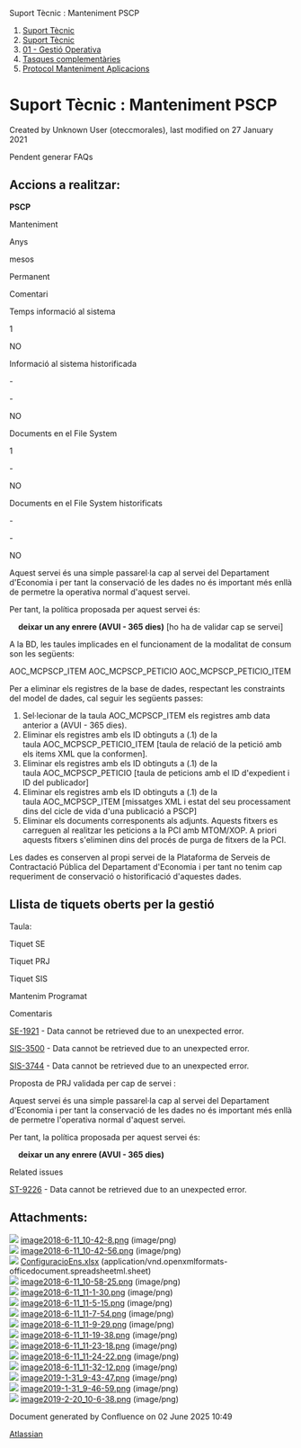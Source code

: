 Suport Tècnic : Manteniment PSCP  

1.  [Suport Tècnic](index.md)
2.  [Suport Tècnic](13893782.md)
3.  [01 - Gestió Operativa](26313391.md)
4.  [Tasques complementàries](26313409.md)
5.  [Protocol Manteniment Aplicacions](Protocol-Manteniment-Aplicacions_39911467.md)

Suport Tècnic : Manteniment PSCP
================================

Created by Unknown User (oteccmorales), last modified on 27 January 2021

Pendent generar FAQs

Accions a realitzar:
--------------------

**PSCP**

Manteniment

Anys

mesos

Permanent

Comentari

Temps informació al sistema

1

  

NO

  

Informació al sistema historificada

\-

\-

NO

  

Documents en el File System

1

\-

NO

  

Documents en el File System historificats

\-

\-

NO

  

Aquest servei és una simple passarel·la cap al servei del Departament d'Economia i per tant la conservació de les dades no és important més enllà de permetre la operativa normal d'aquest servei.

Per tant, la política proposada per aquest servei és:

    **deixar un any enrere (AVUI - 365 dies)** \[ho ha de validar cap se servei\]

A la BD, les taules implicades en el funcionament de la modalitat de consum son les següents:

AOC\_MCPSCP\_ITEM
AOC\_MCPSCP\_PETICIO
AOC\_MCPSCP\_PETICIO\_ITEM 

Per a eliminar els registres de la base de dades, respectant les constraints del model de dades, cal seguir les següents passes:

1.  Sel·lecionar de la taula AOC\_MCPSCP\_ITEM els registres amb data anterior a (AVUI - 365 dies).
2.  Eliminar els registres amb els ID obtinguts a (.1) de la taula AOC\_MCPSCP\_PETICIO\_ITEM \[taula de relació de la petició amb els items XML que la conformen\].
3.  Eliminar els registres amb els ID obtinguts a (.1) de la taula AOC\_MCPSCP\_PETICIO \[taula de peticions amb el ID d'expedient i ID del publicador\]
4.  Eliminar els registres amb els ID obtinguts a (.1) de la taula AOC\_MCPSCP\_ITEM \[missatges XML i estat del seu processament dins del cicle de vida d'una publicació a PSCP\]
5.  Eliminar els documents corresponents als adjunts. Aquests fitxers es carreguen al realitzar les peticions a la PCI amb MTOM/XOP. A priori aquests fitxers s'eliminen dins del procés de purga de fitxers de la PCI.

  

Les dades es conserven al propi servei de la Plataforma de Serveis de Contractació Pública del Departament d'Economia i per tant no tenim cap requeriment de conservació o historificació d'aquestes dades.

Llista de tiquets oberts per la gestió
--------------------------------------

Taula:

Tiquet SE

Tiquet PRJ

Tiquet SIS

Mantenim Programat

Comentaris

[SE-1921](https://contacte.aoc.cat/browse/SE-1921?src=confmacro) - Data cannot be retrieved due to an unexpected error.

  

[SIS-3500](https://contacte.aoc.cat/browse/SIS-3500?src=confmacro) - Data cannot be retrieved due to an unexpected error.

[SIS-3744](https://contacte.aoc.cat/browse/SIS-3744?src=confmacro) - Data cannot be retrieved due to an unexpected error.

  

Proposta de PRJ validada per cap de servei :

Aquest servei és una simple passarel·la cap al servei del Departament d'Economia i per tant la conservació de les dades no és important més enllà de permetre l'operativa normal d'aquest servei.

Per tant, la política proposada per aquest servei és:

    **deixar un any enrere (AVUI - 365 dies)** 

  

  

Related issues

[ST-9226](https://contacte.aoc.cat/browse/ST-9226?src=confmacro) - Data cannot be retrieved due to an unexpected error.

  

Attachments:
------------

![](images/icons/bullet_blue.gif) [image2018-6-11\_10-42-8.png](attachments/41517446/41517447.png) (image/png)  
![](images/icons/bullet_blue.gif) [image2018-6-11\_10-42-56.png](attachments/41517446/41517448.png) (image/png)  
![](images/icons/bullet_blue.gif) [ConfiguracioEns.xlsx](attachments/41517446/41517449.xlsx) (application/vnd.openxmlformats-officedocument.spreadsheetml.sheet)  
![](images/icons/bullet_blue.gif) [image2018-6-11\_10-58-25.png](attachments/41517446/41517450.png) (image/png)  
![](images/icons/bullet_blue.gif) [image2018-6-11\_11-1-30.png](attachments/41517446/41517451.png) (image/png)  
![](images/icons/bullet_blue.gif) [image2018-6-11\_11-5-15.png](attachments/41517446/41517452.png) (image/png)  
![](images/icons/bullet_blue.gif) [image2018-6-11\_11-7-54.png](attachments/41517446/41517453.png) (image/png)  
![](images/icons/bullet_blue.gif) [image2018-6-11\_11-9-29.png](attachments/41517446/41517454.png) (image/png)  
![](images/icons/bullet_blue.gif) [image2018-6-11\_11-19-38.png](attachments/41517446/41517455.png) (image/png)  
![](images/icons/bullet_blue.gif) [image2018-6-11\_11-23-18.png](attachments/41517446/41517456.png) (image/png)  
![](images/icons/bullet_blue.gif) [image2018-6-11\_11-24-22.png](attachments/41517446/41517457.png) (image/png)  
![](images/icons/bullet_blue.gif) [image2018-6-11\_11-32-12.png](attachments/41517446/41517458.png) (image/png)  
![](images/icons/bullet_blue.gif) [image2019-1-31\_9-43-47.png](attachments/41517446/41517459.png) (image/png)  
![](images/icons/bullet_blue.gif) [image2019-1-31\_9-46-59.png](attachments/41517446/41517460.png) (image/png)  
![](images/icons/bullet_blue.gif) [image2019-2-20\_10-6-38.png](attachments/41517446/41517461.png) (image/png)  

Document generated by Confluence on 02 June 2025 10:49

[Atlassian](http://www.atlassian.com/)